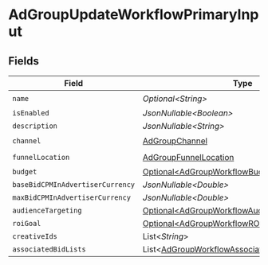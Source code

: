 # AdGroupUpdateWorkflowPrimaryInput


## Fields

| Field                                                                                                                | Type                                                                                                                 | Required                                                                                                             | Description                                                                                                          |
| -------------------------------------------------------------------------------------------------------------------- | -------------------------------------------------------------------------------------------------------------------- | -------------------------------------------------------------------------------------------------------------------- | -------------------------------------------------------------------------------------------------------------------- |
| `name`                                                                                                               | *Optional\<String>*                                                                                                  | :heavy_check_mark:                                                                                                   | N/A                                                                                                                  |
| `isEnabled`                                                                                                          | *JsonNullable\<Boolean>*                                                                                             | :heavy_minus_sign:                                                                                                   | N/A                                                                                                                  |
| `description`                                                                                                        | *JsonNullable\<String>*                                                                                              | :heavy_minus_sign:                                                                                                   | N/A                                                                                                                  |
| `channel`                                                                                                            | [AdGroupChannel](../../models/components/AdGroupChannel.md)                                                          | :heavy_check_mark:                                                                                                   | N/A                                                                                                                  |
| `funnelLocation`                                                                                                     | [AdGroupFunnelLocation](../../models/components/AdGroupFunnelLocation.md)                                            | :heavy_check_mark:                                                                                                   | N/A                                                                                                                  |
| `budget`                                                                                                             | [Optional\<AdGroupWorkflowBudgetInput>](../../models/components/AdGroupWorkflowBudgetInput.md)                       | :heavy_minus_sign:                                                                                                   | N/A                                                                                                                  |
| `baseBidCPMInAdvertiserCurrency`                                                                                     | *JsonNullable\<Double>*                                                                                              | :heavy_minus_sign:                                                                                                   | N/A                                                                                                                  |
| `maxBidCPMInAdvertiserCurrency`                                                                                      | *JsonNullable\<Double>*                                                                                              | :heavy_minus_sign:                                                                                                   | N/A                                                                                                                  |
| `audienceTargeting`                                                                                                  | [Optional\<AdGroupWorkflowAudienceTargetingInput>](../../models/components/AdGroupWorkflowAudienceTargetingInput.md) | :heavy_minus_sign:                                                                                                   | N/A                                                                                                                  |
| `roiGoal`                                                                                                            | [Optional\<AdGroupWorkflowROIGoalInput>](../../models/components/AdGroupWorkflowROIGoalInput.md)                     | :heavy_minus_sign:                                                                                                   | N/A                                                                                                                  |
| `creativeIds`                                                                                                        | List\<*String*>                                                                                                      | :heavy_minus_sign:                                                                                                   | N/A                                                                                                                  |
| `associatedBidLists`                                                                                                 | List\<[AdGroupWorkflowAssociateBidListInput](../../models/components/AdGroupWorkflowAssociateBidListInput.md)>       | :heavy_minus_sign:                                                                                                   | N/A                                                                                                                  |